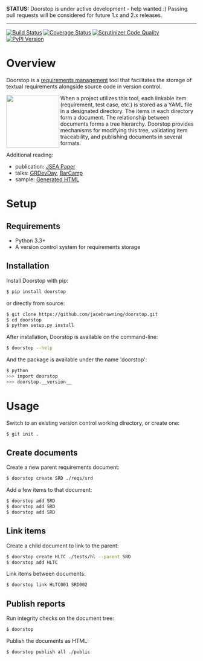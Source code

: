 **STATUS:** Doorstop is under active development - help wanted :) Passing pull requests will be considered for future 1.x and 2.x releases.

-----

[![Build Status](http://img.shields.io/travis/jacebrowning/doorstop/master.svg)](https://travis-ci.org/jacebrowning/doorstop)
[![Coverage Status](http://img.shields.io/coveralls/jacebrowning/doorstop/master.svg)](https://coveralls.io/r/jacebrowning/doorstop)
[![Scrutinizer Code Quality](http://img.shields.io/scrutinizer/g/jacebrowning/doorstop.svg)](https://scrutinizer-ci.com/g/jacebrowning/doorstop/?branch=master)
[![PyPI Version](http://img.shields.io/pypi/v/Doorstop.svg)](https://pypi.python.org/pypi/Doorstop)

# Overview

Doorstop is a [requirements management](http://alternativeto.net/software/doorstop/) tool that facilitates the storage of textual requirements alongside source code in version control.

<img align="left" width="140" src="https://raw.githubusercontent.com/jacebrowning/doorstop/develop/docs/images/logo-black-white.png"/>

When a project utilizes this tool, each linkable item (requirement, test case, etc.) is stored as a YAML file in a designated directory. The items in each directory form a document. The relationship between documents forms a tree hierarchy. Doorstop provides mechanisms for modifying this tree, validating item traceability, and publishing documents in several formats.

Additional reading:

- publication: [JSEA Paper](http://www.scirp.org/journal/PaperInformation.aspx?PaperID=44268#.UzYtfWRdXEZ)
- talks: [GRDevDay](https://speakerdeck.com/jacebrowning/doorstop-requirements-management-using-python-and-version-control), [BarCamp](https://speakerdeck.com/jacebrowning/strip-searched-a-rough-introduction-to-requirements-management)
- sample: [Generated HTML](http://jacebrowning.github.io/doorstop/index.html)

# Setup

## Requirements

* Python 3.3+
* A version control system for requirements storage

## Installation

Install Doorstop with pip:

```sh
$ pip install doorstop
```

or directly from source:

```sh
$ git clone https://github.com/jacebrowning/doorstop.git
$ cd doorstop
$ python setup.py install
```

After installation, Doorstop is available on the command-line:

```sh
$ doorstop --help
```

And the package is available under the name 'doorstop':

```sh
$ python
>>> import doorstop
>>> doorstop.__version__
```

# Usage

Switch to an existing version control working directory, or create one:

```sh
$ git init .
```

## Create documents

Create a new parent requirements document:

```sh
$ doorstop create SRD ./reqs/srd
```

Add a few items to that document:

```sh
$ doorstop add SRD
$ doorstop add SRD
$ doorstop add SRD
```

## Link items

Create a child document to link to the parent:

```sh
$ doorstop create HLTC ./tests/hl --parent SRD
$ doorstop add HLTC
```

Link items between documents:

```sh
$ doorstop link HLTC001 SRD002
```

## Publish reports

Run integrity checks on the document tree:

```sh
$ doorstop
```

Publish the documents as HTML:

```sh
$ doorstop publish all ./public
```
